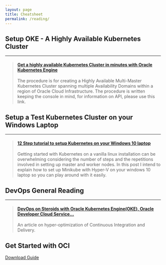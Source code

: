 ```yaml
---
layout: page
title: Cheatsheet
permalink: /reading/
---
```


## Setup OKE - A Highly Available Kubernetes Cluster
-----
<blockquote class="embedly-card"><h4><a href="https://medium.com/@vamsiramakrishnan/get-a-highly-available-kubernetes-cluster-in-minutes-with-oracle-kubernetes-engine-3fd46d69d507">Get a highly available Kubernetes Cluster in minutes with Oracle Kubernetes Engine</a></h4><p>The procedure is for creating a Highly Available Multi-Master Kubernetes Cluster spanning multiple Availability Domains within a region of Oracle Cloud Infrastructure. The procedure is written keeping the console in mind, for information on API, please use this link.</p></blockquote>
<script async src="//cdn.embedly.com/widgets/platform.js" charset="UTF-8"></script>

## Setup a Test Kubernetes Cluster on your Windows Laptop
-----
<blockquote class="embedly-card"><h4><a href="https://medium.com/jsonlovesyaml/12-step-tutorial-to-setup-kubernetes-on-your-windows-10-laptop-b7784b2253ce">12 Step tutorial to setup Kubernetes on your Windows 10 laptop</a></h4><p>Getting started with Kubernetes on a vanilla linux installation can be overwhelming considering the number of steps and the repetitions involved in setting up master and worker nodes. In this post I intend to explain how to set up Minikube with Hyper-V on your windows 10 laptop so you can play around with it easily.</p></blockquote>
<script async src="//cdn.embedly.com/widgets/platform.js" charset="UTF-8"></script>

## DevOps General Reading
----
<blockquote class="embedly-card"><h4><a href="https://medium.com/jsonlovesyaml/devops-on-steroids-with-oracle-kubernetes-engine-oke-oracle-developer-cloud-service-wercker-4eb7d45be6be">DevOps on Steroids with Oracle Kubernetes Engine(OKE), Oracle Developer Cloud Service...</a></h4><p>An article on hyper-optimization of Continuous Integration and Delivery.</p></blockquote>
<script async src="//cdn.embedly.com/widgets/platform.js" charset="UTF-8"></script>

## Get Started with OCI
[Download Guide](https://docs.cloud.oracle.com/iaas/pdf/gsg/OCI_Getting_Started.pdf)
